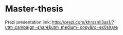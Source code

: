 # Master-thesis

Prezi presentation link: http://prezi.com/khrsznli3as1/?utm_campaign=share&utm_medium=copy&rc=ex0share
